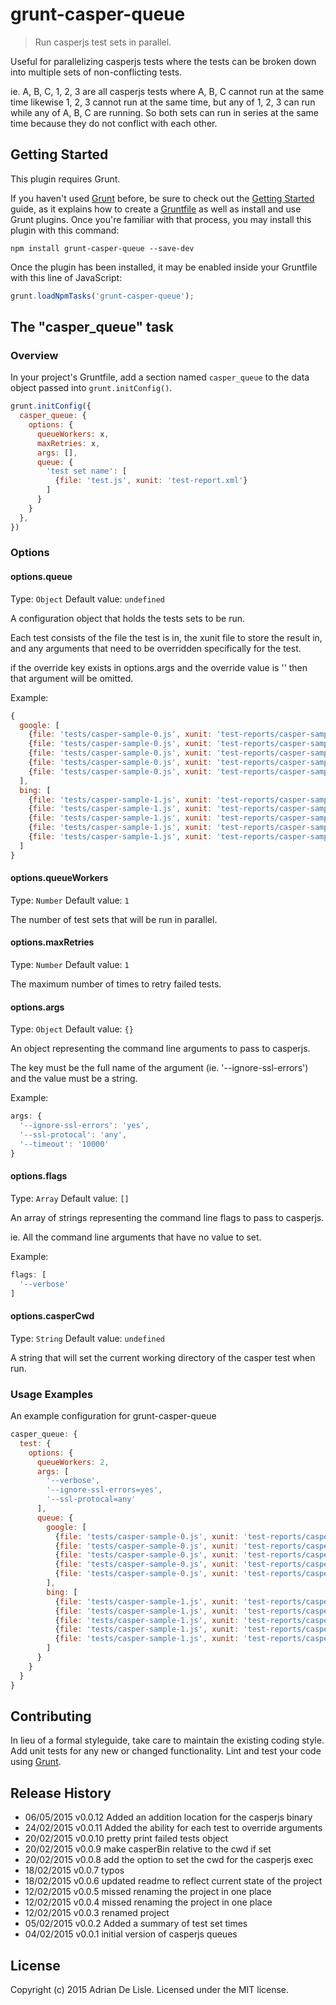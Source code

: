 # grunt-casper-queue

> Run casperjs test sets in parallel.

Useful for parallelizing casperjs tests where the tests can be broken down into multiple sets of non-conflicting tests.

ie. A, B, C, 1, 2, 3 are all casperjs tests where A, B, C cannot run at the same time likewise 1, 2, 3 cannot run at the same time, but any of 1, 2, 3 can run while any of A, B, C are running. 
So both sets can run in series at the same time because they do not conflict with each other.

## Getting Started
This plugin requires Grunt.

If you haven't used [Grunt](http://gruntjs.com/) before, be sure to check out the [Getting Started](http://gruntjs.com/getting-started) guide, as it explains how to create a [Gruntfile](http://gruntjs.com/sample-gruntfile) as well as install and use Grunt plugins. Once you're familiar with that process, you may install this plugin with this command:

```shell
npm install grunt-casper-queue --save-dev
```

Once the plugin has been installed, it may be enabled inside your Gruntfile with this line of JavaScript:

```js
grunt.loadNpmTasks('grunt-casper-queue');
```

## The "casper_queue" task

### Overview
In your project's Gruntfile, add a section named `casper_queue` to the data object passed into `grunt.initConfig()`.

```js
grunt.initConfig({
  casper_queue: {
    options: {
      queueWorkers: x,
      maxRetries: x,
      args: [],
      queue: {
        'test set name': [
          {file: 'test.js', xunit: 'test-report.xml'}
        ]
      }
    }
  },
})
```

### Options

#### options.queue
Type: `Object`
Default value: `undefined`

A configuration object that holds the tests sets to be run.

Each test consists of the file the test is in, the xunit file to store the result in, and any arguments that need to be overridden specifically for the test.

if the override key exists in options.args and the override value is '' then that argument will be omitted. 

Example:

```js
{
  google: [
    {file: 'tests/casper-sample-0.js', xunit: 'test-reports/casper-sample-0-0.xml', overrides: {'--ignore-ssl-errors': '', '--ssl-protocal': 'sslv3'}},
    {file: 'tests/casper-sample-0.js', xunit: 'test-reports/casper-sample-0-1.xml'},
    {file: 'tests/casper-sample-0.js', xunit: 'test-reports/casper-sample-0-2.xml'},
    {file: 'tests/casper-sample-0.js', xunit: 'test-reports/casper-sample-0-3.xml'},
    {file: 'tests/casper-sample-0.js', xunit: 'test-reports/casper-sample-0-4.xml'}
  ],
  bing: [
    {file: 'tests/casper-sample-1.js', xunit: 'test-reports/casper-sample-1-0.xml'},
    {file: 'tests/casper-sample-1.js', xunit: 'test-reports/casper-sample-1-1.xml'},
    {file: 'tests/casper-sample-1.js', xunit: 'test-reports/casper-sample-1-2.xml'},
    {file: 'tests/casper-sample-1.js', xunit: 'test-reports/casper-sample-1-3.xml'},
    {file: 'tests/casper-sample-1.js', xunit: 'test-reports/casper-sample-1-4.xml'}
  ]
}
```

#### options.queueWorkers
Type: `Number`
Default value: `1`

The number of test sets that will be run in parallel.

#### options.maxRetries
Type: `Number`
Default value: `1`

The maximum number of times to retry failed tests.

#### options.args
Type: `Object`
Default value: `{}`

An object representing the command line arguments to pass to casperjs.

The key must be the full name of the argument (ie. '--ignore-ssl-errors') and the value must be a string.

Example: 

```js
args: {
  '--ignore-ssl-errors': 'yes',
  '--ssl-protocal': 'any',
  '--timeout': '10000'
}
```

#### options.flags
Type: `Array`
Default value: `[]`

An array of strings representing the command line flags to pass to casperjs.

ie. All the command line arguments that have no value to set.

Example:

```js
flags: [
  '--verbose'
]
```

#### options.casperCwd
Type: `String`
Default value: `undefined`

A string that will set the current working directory of the casper test when run.

### Usage Examples

An example configuration for grunt-casper-queue

```js
casper_queue: {
  test: {
    options: {
      queueWorkers: 2,
      args: [
        '--verbose',
        '--ignore-ssl-errors=yes',
        '--ssl-protocal=any'
      ],
      queue: {
        google: [
          {file: 'tests/casper-sample-0.js', xunit: 'test-reports/casper-sample-0-0.xml'},
          {file: 'tests/casper-sample-0.js', xunit: 'test-reports/casper-sample-0-1.xml'},
          {file: 'tests/casper-sample-0.js', xunit: 'test-reports/casper-sample-0-2.xml'},
          {file: 'tests/casper-sample-0.js', xunit: 'test-reports/casper-sample-0-3.xml'},
          {file: 'tests/casper-sample-0.js', xunit: 'test-reports/casper-sample-0-4.xml'}
        ],
        bing: [
          {file: 'tests/casper-sample-1.js', xunit: 'test-reports/casper-sample-1-0.xml'},
          {file: 'tests/casper-sample-1.js', xunit: 'test-reports/casper-sample-1-1.xml'},
          {file: 'tests/casper-sample-1.js', xunit: 'test-reports/casper-sample-1-2.xml'},
          {file: 'tests/casper-sample-1.js', xunit: 'test-reports/casper-sample-1-3.xml'},
          {file: 'tests/casper-sample-1.js', xunit: 'test-reports/casper-sample-1-4.xml'}
        ]
      }
    }
  }
}
```

## Contributing
In lieu of a formal styleguide, take care to maintain the existing coding style. Add unit tests for any new or changed functionality. Lint and test your code using [Grunt](http://gruntjs.com/).

## Release History
* 06/05/2015    v0.0.12   Added an addition location for the casperjs binary
* 24/02/2015    v0.0.11   Added the ability for each test to override arguments
* 20/02/2015    v0.0.10   pretty print failed tests object
* 20/02/2015    v0.0.9    make casperBin relative to the cwd if set
* 20/02/2015    v0.0.8    add the option to set the cwd for the casperjs exec
* 18/02/2015    v0.0.7    typos
* 18/02/2015    v0.0.6    updated readme to reflect current state of the project
* 12/02/2015    v0.0.5    missed renaming the project in one place
* 12/02/2015    v0.0.4    missed renaming the project in one place
* 12/02/2015    v0.0.3    renamed project
* 05/02/2015    v0.0.2    Added a summary of test set times
* 04/02/2015    v0.0.1    initial version of casperjs queues

## License
Copyright (c) 2015 Adrian De Lisle. Licensed under the MIT license.
